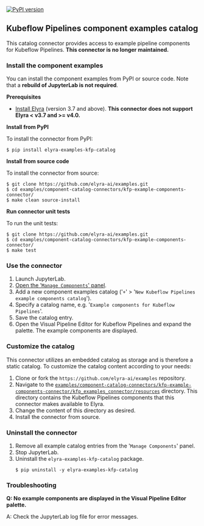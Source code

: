 <!--
{% comment %}
Copyright 2018-2023 Elyra Authors

Licensed under the Apache License, Version 2.0 (the "License");
you may not use this file except in compliance with the License.
You may obtain a copy of the License at

http://www.apache.org/licenses/LICENSE-2.0

Unless required by applicable law or agreed to in writing, software
distributed under the License is distributed on an "AS IS" BASIS,
WITHOUT WARRANTIES OR CONDITIONS OF ANY KIND, either express or implied.
See the License for the specific language governing permissions and
limitations under the License.
{% endcomment %}
-->
[![PyPI version](https://badge.fury.io/py/elyra-examples-kfp-catalog.svg)](https://badge.fury.io/py/elyra-examples-kfp-catalog)

## Kubeflow Pipelines component examples catalog

This catalog connector provides access to example pipeline components for Kubeflow Pipelines. **This connector is no longer maintained.**

### Install the component examples

You can install the component examples from PyPI or source code. Note that a **rebuild of JupyterLab is not required**.

**Prerequisites**

- [Install Elyra](https://elyra.readthedocs.io/en/stable/getting_started/installation.html) (version 3.7 and above). **This connector does not support Elyra < v3.7 and >= v4.0.** 

**Install from PyPI**

To install the connector from PyPI:

  ```
  $ pip install elyra-examples-kfp-catalog
  ```

**Install from source code**

To install the connector from source:

   ```
   $ git clone https://github.com/elyra-ai/examples.git
   $ cd examples/component-catalog-connectors/kfp-example-components-connector/
   $ make clean source-install
   ```

**Run connector unit tests**

To run the unit tests:

   ```
   $ git clone https://github.com/elyra-ai/examples.git
   $ cd examples/component-catalog-connectors/kfp-example-components-connector/
   $ make test
   ```

### Use the connector

1. Launch JupyterLab.
1. [Open the '`Manage Components`' panel](
https://elyra.readthedocs.io/en/stable/user_guide/pipeline-components.html#managing-custom-components-using-the-jupyterlab-ui).
1. Add a new component examples catalog ('`+`' > '`New Kubeflow Pipelines example components catalog`').
1. Specify a catalog name, e.g. '`Example components for Kubeflow Pipelines`'.
1. Save the catalog entry.
1. Open the Visual Pipeline Editor for Kubeflow Pipelines and expand the palette. The example components are displayed.

### Customize the catalog

This connector utilizes an embedded catalog as storage and is therefore a static catalog. To customize the catalog content according to your needs:

1. Clone or fork the `https://github.com/elyra-ai/examples` repository.
1. Navigate to the [`examples/component-catalog-connectors/kfp-example-components-connector/kfp_examples_connector/resources`](kfp_examples_connector/resources) directory. This directory contains the Kubeflow Pipelines components that this connector makes available to Elyra.
1. Change the content of this directory as desired.
1. Install the connector from source.

### Uninstall the connector

1. Remove all example catalog entries from the '`Manage Components`' panel.
1. Stop JupyterLab.
1. Uninstall the `elyra-examples-kfp-catalog` package.
   ```
   $ pip uninstall -y elyra-examples-kfp-catalog
   ```

### Troubleshooting

**Q: No example components are displayed in the Visual Pipeline Editor palette.**

A: Check the JupyterLab log file for error messages.
